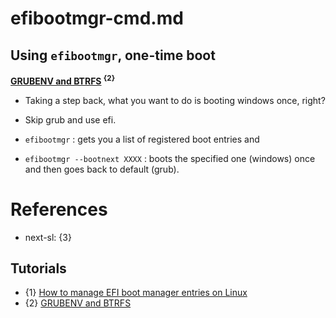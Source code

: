 # efibootmgr-cmd.md

## Using `efibootmgr`, one-time boot

**[GRUBENV and BTRFS](https://www.reddit.com/r/btrfs/comments/qw2maq/grubenv_and_btrfs/) <sup>{2}</sup>**

* Taking a step back, what you want to do is booting windows once, right?

* Skip grub and use efi.

* `efibootmgr` : gets you a list of registered boot entries and 

* `efibootmgr --bootnext XXXX` : boots the specified one (windows) once and then goes back to default (grub).

# References

* next-sl: {3}

## Tutorials

* {1} [How to manage EFI boot manager entries on Linux](https://linuxconfig.org/how-to-manage-efi-boot-manager-entries-on-linux)
* {2} [GRUBENV and BTRFS](https://www.reddit.com/r/btrfs/comments/qw2maq/grubenv_and_btrfs/)
